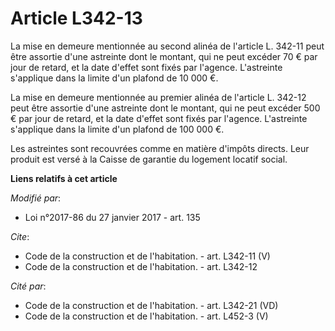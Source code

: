 # Article L342-13

La mise en demeure mentionnée au second alinéa de l'article L. 342-11 peut être assortie d'une astreinte dont le montant, qui
ne peut excéder 70 € par jour de retard, et la date d'effet sont fixés par l'agence. L'astreinte s'applique dans la limite
d'un plafond de 10 000 €. 

La mise en demeure mentionnée au premier alinéa de l'article L. 342-12 peut être assortie d'une astreinte dont le montant,
qui ne peut excéder 500 € par jour de retard, et la date d'effet sont fixés par l'agence. L'astreinte s'applique dans la
limite d'un plafond de 100 000 €. 

Les astreintes sont recouvrées comme en matière d'impôts directs. Leur produit est versé à la Caisse de garantie du logement
locatif social.

**Liens relatifs à cet article**

_Modifié par_:

  - Loi n°2017-86 du 27 janvier 2017 - art. 135

_Cite_:

  - Code de la construction et de l'habitation. - art. L342-11 (V)
  - Code de la construction et de l'habitation. - art. L342-12

_Cité par_:

  - Code de la construction et de l'habitation. - art. L342-21 (VD)
  - Code de la construction et de l'habitation. - art. L452-3 (V)
